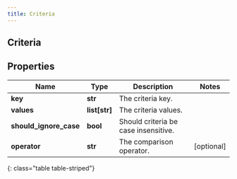 ```yaml
---
title: Criteria
---
```

## Criteria

## Properties

|Name | Type | Description | Notes|
|------------ | ------------- | ------------- | -------------|
| **key** | **str** | The criteria key. | |
| **values** | **list[str]** | The criteria values. | |
| **should_ignore_case** | **bool** | Should criteria be case insensitive. | |
| **operator** | **str** | The comparison operator. | [optional] |
{: class="table table-striped"}


